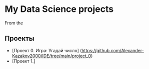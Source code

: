 # My Data Science projects

From the

## Проекты

* [Проект 0. Игра: Угадай число] (https://github.com/Alexander-Kazakov2000/IDE/tree/main/project_0)
* [Проект 1.]
